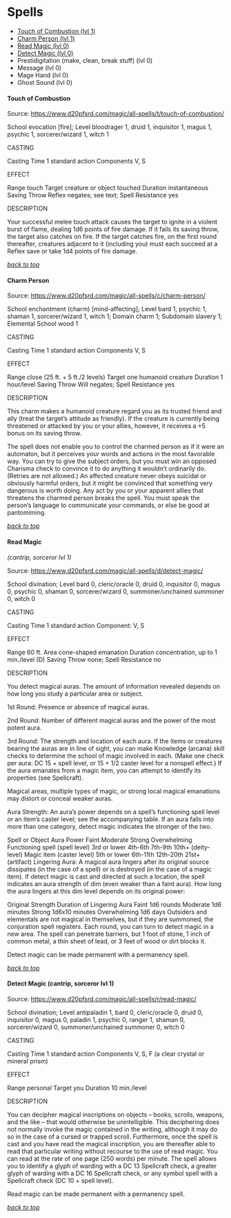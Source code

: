 # Spells

- [Touch of Combustion (lvl 1)](#touch-of-combustion)
- [Charm Person (lvl 1)](#charm-person)
- [Read Magic (lvl 0)](#read-magic)
- [Detect Magic (lvl 0)](#detect-magic)
- Prestidigitation (make, clean, break stuff) (lvl 0)
- Message (lvl 0)
- Mage Hand (lvl 0)
- Ghost Sound (lvl 0)

#### Touch of Combustion

Source: https://www.d20pfsrd.com/magic/all-spells/t/touch-of-combustion/

School evocation [fire]; Level bloodrager 1, druid 1, inquisitor 1, magus 1, psychic 1, sorcerer/wizard 1, witch 1

CASTING

Casting Time 1 standard action
Components V, S

EFFECT

Range touch
Target creature or object touched
Duration instantaneous
Saving Throw Reflex negates; see text; Spell Resistance yes

DESCRIPTION

Your successful melee touch attack causes the target to ignite in a violent burst of flame, dealing 1d6 points of fire damage. If it fails its saving throw, the target also catches on fire. If the target catches fire, on the first round thereafter, creatures adjacent to it (including you) must each succeed at a Reflex save or take 1d4 points of fire damage.

[*back to top*](#spells)


#### Charm Person

Source: https://www.d20pfsrd.com/magic/all-spells/c/charm-person/

School enchantment (charm) [mind-affecting]; Level bard 1, psychic 1, shaman 1, sorcerer/wizard 1, witch 1; Domain charm 1; Subdomain slavery 1; Elemental School wood 1

CASTING

Casting Time 1 standard action
Components V, S

EFFECT

Range close (25 ft. + 5 ft./2 levels)
Target one humanoid creature
Duration 1 hour/level
Saving Throw Will negates; Spell Resistance yes

DESCRIPTION

This charm makes a humanoid creature regard you as its trusted friend and ally (treat the target’s attitude as friendly). If the creature is currently being threatened or attacked by you or your allies, however, it receives a +5 bonus on its saving throw.

The spell does not enable you to control the charmed person as if it were an automaton, but it perceives your words and actions in the most favorable way. You can try to give the subject orders, but you must win an opposed Charisma check to convince it to do anything it wouldn’t ordinarily do. (Retries are not allowed.) An affected creature never obeys suicidal or obviously harmful orders, but it might be convinced that something very dangerous is worth doing. Any act by you or your apparent allies that threatens the charmed person breaks the spell. You must speak the person’s language to communicate your commands, or else be good at pantomiming.

[*back to top*](#spells)


#### Read Magic

*(cantrip, sorceror lvl 1)*

Source: https://www.d20pfsrd.com/magic/all-spells/d/detect-magic/

School divination; Level bard 0, cleric/oracle 0, druid 0, inquisitor 0, magus 0, psychic 0, shaman 0, sorcerer/wizard 0, summoner/unchained summoner 0, witch 0

CASTING

Casting Time 1 standard action
Component: V, S

EFFECT

Range 60 ft.
Area cone-shaped emanation
Duration concentration, up to 1 min./level (D)
Saving Throw none; Spell Resistance no

DESCRIPTION

You detect magical auras. The amount of information revealed depends on how long you study a particular area or subject.

1st Round: Presence or absence of magical auras.

2nd Round: Number of different magical auras and the power of the most potent aura.

3rd Round: The strength and location of each aura. If the items or creatures bearing the auras are in line of sight, you can make Knowledge (arcana) skill checks to determine the school of magic involved in each. (Make one check per aura: DC 15 + spell level, or 15 + 1/2 caster level for a nonspell effect.) If the aura emanates from a magic item, you can attempt to identify its properties (see Spellcraft).

Magical areas, multiple types of magic, or strong local magical emanations may distort or conceal weaker auras.

Aura Strength: An aura’s power depends on a spell’s functioning spell level or an item’s caster level; see the accompanying table. If an aura falls into more than one category, detect magic indicates the stronger of the two.

Spell or Object	Aura Power
Faint	Moderate	Strong	Overwhelming
Functioning spell (spell level)	3rd or lower	4th-6th	7th-9th	10th+ (deity-level)
Magic item (caster level)	5th or lower	6th-11th	12th-20th	21st+ (artifact)
Lingering Aura: A magical aura lingers after its original source dissipates (in the case of a spell) or is destroyed (in the case of a magic item). If detect magic is cast and directed at such a location, the spell indicates an aura strength of dim (even weaker than a faint aura). How long the aura lingers at this dim level depends on its original power:

Original Strength	Duration of Lingering Aura
Faint	1d6 rounds
Moderate	1d6 minutes
Strong	1d6x10 minutes
Overwhelming	1d6 days
Outsiders and elementals are not magical in themselves, but if they are summoned, the conjuration spell registers. Each round, you can turn to detect magic in a new area. The spell can penetrate barriers, but 1 foot of stone, 1 inch of common metal, a thin sheet of lead, or 3 feet of wood or dirt blocks it.

Detect magic can be made permanent with a permanency spell.

[*back to top*](#spells)


#### Detect Magic (cantrip, sorceror lvl 1)

Source: https://www.d20pfsrd.com/magic/all-spells/r/read-magic/

School divination; Level antipaladin 1, bard 0, cleric/oracle 0, druid 0, inquisitor 0, magus 0, paladin 1, psychic 0, ranger 1, shaman 0, sorcerer/wizard 0, summoner/unchained summoner 0, witch 0

CASTING

Casting Time 1 standard action
Components V, S, F (a clear crystal or mineral prism)

EFFECT

Range personal
Target you
Duration 10 min./level

DESCRIPTION

You can decipher magical inscriptions on objects – books, scrolls, weapons, and the like – that would otherwise be unintelligible. This deciphering does not normally invoke the magic contained in the writing, although it may do so in the case of a cursed or trapped scroll. Furthermore, once the spell is cast and you have read the magical inscription, you are thereafter able to read that particular writing without recourse to the use of read magic. You can read at the rate of one page (250 words) per minute. The spell allows you to identify a glyph of warding with a DC 13 Spellcraft check, a greater glyph of warding with a DC 16 Spellcraft check, or any symbol spell with a Spellcraft check (DC 10 + spell level).

Read magic can be made permanent with a permanency spell.

[*back to top*](#spells)
